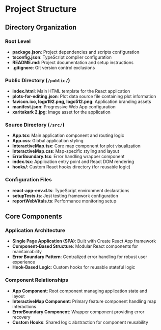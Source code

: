 # Project Structure

## Directory Organization

### Root Level
- **package.json**: Project dependencies and scripts configuration
- **tsconfig.json**: TypeScript compiler configuration
- **README.md**: Project documentation and setup instructions
- **.gitignore**: Git version control exclusions

### Public Directory (`/public/`)
- **index.html**: Main HTML template for the React application
- **plots-for-editing.json**: Plot data source file containing plot information
- **favicon.ico, logo192.png, logo512.png**: Application branding assets
- **manifest.json**: Progressive Web App configuration
- **xaritakark 2.jpg**: Image asset for the application

### Source Directory (`/src/`)
- **App.tsx**: Main application component and routing logic
- **App.css**: Global application styling
- **InteractiveMap.tsx**: Core map component for plot visualization
- **InteractiveMap.css**: Map-specific styling and layout
- **ErrorBoundary.tsx**: Error handling wrapper component
- **index.tsx**: Application entry point and React DOM rendering
- **hooks/**: Custom React hooks directory (for reusable logic)

### Configuration Files
- **react-app-env.d.ts**: TypeScript environment declarations
- **setupTests.ts**: Jest testing framework configuration
- **reportWebVitals.ts**: Performance monitoring setup

## Core Components

### Application Architecture
- **Single Page Application (SPA)**: Built with Create React App framework
- **Component-Based Structure**: Modular React components for maintainability
- **Error Boundary Pattern**: Centralized error handling for robust user experience
- **Hook-Based Logic**: Custom hooks for reusable stateful logic

### Component Relationships
- **App Component**: Root component managing application state and layout
- **InteractiveMap Component**: Primary feature component handling map interactions
- **ErrorBoundary Component**: Wrapper component providing error recovery
- **Custom Hooks**: Shared logic abstraction for component reusability